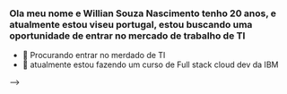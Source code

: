 ### Ola meu nome e Willian Souza Nascimento tenho 20 anos, e atualmente estou viseu portugal, estou buscando uma oportunidade de entrar no mercado de trabalho de TI


- 🔭 Procurando entrar no merdado de TI
- 🌱 atualmente estou fazendo um curso de Full stack cloud dev da IBM

-->
